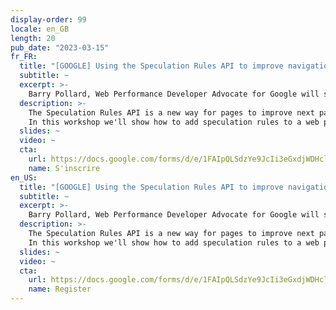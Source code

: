 ```yaml
---
display-order: 99
locale: en_GB
length: 20
pub_date: "2023-03-15"
fr_FR:
  title: "[GOOGLE] Using the Speculation Rules API to improve navigations (EN)"
  subtitle: ~
  excerpt: >-
    Barry Pollard, Web Performance Developer Advocate for Google will show how Using the Speculation Rules API to improve navigations.
  description: >-
    The Speculation Rules API is a new way for pages to improve next page navigations by telling the browser to prefetch or prerender certain URLs. This leads to faster, or even instant, page URLs.
    In this workshop we'll show how to add speculation rules to a web page and show they render faster.
  slides: ~
  video: ~
  cta:
    url: https://docs.google.com/forms/d/e/1FAIpQLSdzYe9JcIi3eGxdjWDHclmCF8tqVXUTxk2obiutNugtpliWww/viewform?usp=sf_link
    name: S'inscrire
en_US:
  title: "[GOOGLE] Using the Speculation Rules API to improve navigations (EN)"
  subtitle: ~
  excerpt: >-
    Barry Pollard, Web Performance Developer Advocate for Google will show how Using the Speculation Rules API to improve navigations.
  description: >-
    The Speculation Rules API is a new way for pages to improve next page navigations by telling the browser to prefetch or prerender certain URLs. This leads to faster, or even instant, page URLs.
    In this workshop we'll show how to add speculation rules to a web page and show they render faster.
  slides: ~
  video: ~
  cta:
    url: https://docs.google.com/forms/d/e/1FAIpQLSdzYe9JcIi3eGxdjWDHclmCF8tqVXUTxk2obiutNugtpliWww/viewform?usp=sf_link
    name: Register
---
```

